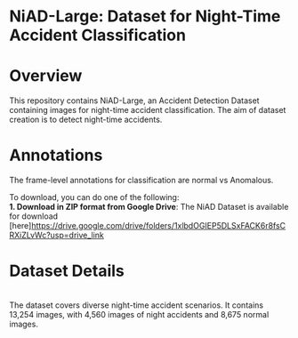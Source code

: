 # NiAD-Large: Dataset for Night-Time Accident Classification

# Overview
This repository contains NiAD-Large, an Accident Detection Dataset containing images for night-time accident classification. 
The aim of dataset creation is to detect night-time accidents.

# Annotations
The frame-level annotations for classification are normal vs Anomalous. 

To download, you can do one of the following:
<br /> **1.   Download in ZIP format from Google Drive**: The NiAD Dataset is available for download [here]https://drive.google.com/drive/folders/1xlbdOGIEP5DLSxFACK6r8fsCRXiZLvWc?usp=drive_link
# Dataset Details
<br /> The dataset covers diverse night-time accident scenarios. It contains 13,254 images, with 4,560 images of night accidents and 8,675 normal images.

